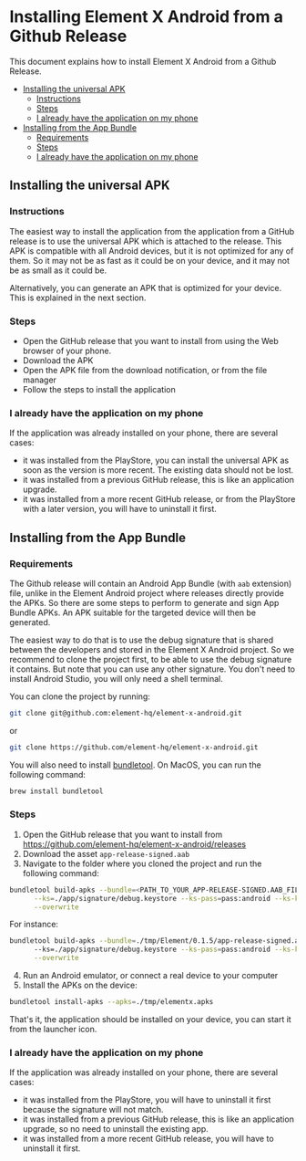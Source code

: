 # Installing Element X Android from a Github Release

This document explains how to install Element X Android from a Github Release.

<!--- TOC -->

* [Installing the universal APK](#installing-the-universal-apk)
  * [Instructions](#instructions)
  * [Steps](#steps)
  * [I already have the application on my phone](#i-already-have-the-application-on-my-phone)
* [Installing from the App Bundle](#installing-from-the-app-bundle)
  * [Requirements](#requirements)
  * [Steps](#steps)
  * [I already have the application on my phone](#i-already-have-the-application-on-my-phone)

<!--- END -->

## Installing the universal APK

### Instructions

The easiest way to install the application from the application from a GitHub release is to use the universal APK which is attached to the release. This APK is compatible with all Android devices, but it is not optimized for any of them. So it may not be as fast as it could be on your device, and it may not be as small as it could be.

Alternatively, you can generate an APK that is optimized for your device. This is explained in the next section.

### Steps

- Open the GitHub release that you want to install from using the Web browser of your phone.
- Download the APK
- Open the APK file from the download notification, or from the file manager
- Follow the steps to install the application

###  I already have the application on my phone

If the application was already installed on your phone, there are several cases:

- it was installed from the PlayStore, you can install the universal APK as soon as the version is more recent. The existing data should not be lost.
- it was installed from a previous GitHub release, this is like an application upgrade.
- it was installed from a more recent GitHub release, or from the PlayStore with a later version, you will have to uninstall it first.

## Installing from the App Bundle

### Requirements

The Github release will contain an Android App Bundle (with `aab` extension) file, unlike in the Element Android project where releases directly provide the APKs. So there are some steps to perform to generate and sign App Bundle APKs. An APK suitable for the targeted device will then be generated.

The easiest way to do that is to use the debug signature that is shared between the developers and stored in the Element X Android project. So we recommend to clone the project first, to be able to use the debug signature it contains. But note that you can use any other signature. You don't need to install Android Studio, you will only need a shell terminal.

You can clone the project by running:
```bash
git clone git@github.com:element-hq/element-x-android.git
```
or
```bash
git clone https://github.com/element-hq/element-x-android.git
```

You will also need to install [bundletool](https://developer.android.com/studio/command-line/bundletool). On MacOS, you can run the following command:

```bash
brew install bundletool
```

### Steps

1. Open the GitHub release that you want to install from https://github.com/element-hq/element-x-android/releases
2. Download the asset `app-release-signed.aab`
3. Navigate to the folder where you cloned the project and run the following command:
```bash
bundletool build-apks --bundle=<PATH_TO_YOUR_APP-RELEASE-SIGNED.AAB_FILE> --output=./tmp/elementx.apks \
      --ks=./app/signature/debug.keystore --ks-pass=pass:android --ks-key-alias=androiddebugkey --key-pass=pass:android \
      --overwrite
```
For instance:
```bash
bundletool build-apks --bundle=./tmp/Element/0.1.5/app-release-signed.aab --output=./tmp/elementx.apks \ 
      --ks=./app/signature/debug.keystore --ks-pass=pass:android --ks-key-alias=androiddebugkey --key-pass=pass:android \
      --overwrite
```
4. Run an Android emulator, or connect a real device to your computer
5. Install the APKs on the device:
```bash
bundletool install-apks --apks=./tmp/elementx.apks
```

That's it, the application should be installed on your device, you can start it from the launcher icon.

###  I already have the application on my phone

If the application was already installed on your phone, there are several cases:

- it was installed from the PlayStore, you will have to uninstall it first because the signature will not match.
- it was installed from a previous GitHub release, this is like an application upgrade, so no need to uninstall the existing app.
- it was installed from a more recent GitHub release, you will have to uninstall it first.
